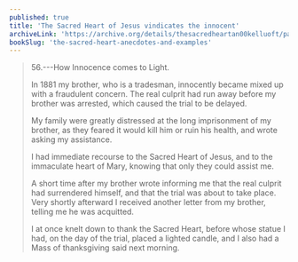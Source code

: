 ```yaml
---
published: true
title: 'The Sacred Heart of Jesus vindicates the innocent'
archiveLink: 'https://archive.org/details/thesacredheartan00kelluoft/page/174?view=theater'
bookSlug: 'the-sacred-heart-anecdotes-and-examples'
---
```


> 56\.---How Innocence comes to Light.
> 
> In 1881 my brother, who is a tradesman, innocently became mixed up with a fraudulent concern. The real culprit had run away before my brother was arrested, which caused the trial to be delayed.
> 
> My family were greatly distressed at the long imprisonment of my brother, as they feared it would kill him or ruin his health, and wrote asking my assistance.
> 
> I had immediate recourse to the Sacred Heart of Jesus, and to the immaculate heart of Mary, knowing that only they could assist me.
> 
> A short time after my brother wrote informing me that the real culprit had surrendered himself, and that the trial was about to take place. Very shortly afterward I received another letter from my brother, telling me he was acquitted.
> 
> I at once knelt down to thank the Sacred Heart, before whose statue I had, on the day of the trial, placed a lighted candle, and I also had a Mass of thanksgiving said next morning.
